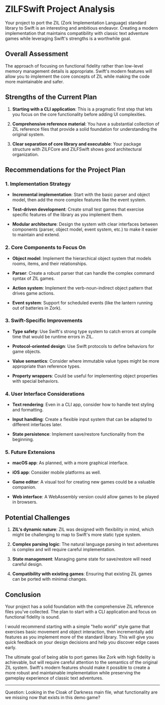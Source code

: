 # ZILFSwift Project Analysis

Your project to port the ZIL (Zork Implementation Language) standard library to Swift is an interesting and ambitious endeavor. Creating a modern implementation that maintains compatibility with classic text adventure games while leveraging Swift's strengths is a worthwhile goal.

## Overall Assessment

The approach of focusing on functional fidelity rather than low-level memory management details is appropriate. Swift's modern features will allow you to implement the core concepts of ZIL while making the code more maintainable and safer.

## Strengths of the Current Plan

1. **Starting with a CLI application**: This is a pragmatic first step that lets you focus on the core functionality before adding UI complexities.

2. **Comprehensive reference material**: You have a substantial collection of ZIL reference files that provide a solid foundation for understanding the original system.

3. **Clear separation of core library and executable**: Your package structure with ZILFCore and ZILFSwift shows good architectural organization.

## Recommendations for the Project Plan

### 1. Implementation Strategy

- **Incremental implementation**: Start with the basic parser and object model, then add the more complex features like the event system.

- **Test-driven development**: Create small test games that exercise specific features of the library as you implement them.

- **Modular architecture**: Design the system with clear interfaces between components (parser, object model, event system, etc.) to make it easier to maintain and extend.

### 2. Core Components to Focus On

- **Object model**: Implement the hierarchical object system that models rooms, items, and their relationships.

- **Parser**: Create a robust parser that can handle the complex command syntax of ZIL games.

- **Action system**: Implement the verb-noun-indirect object pattern that drives game actions.

- **Event system**: Support for scheduled events (like the lantern running out of batteries in Zork).

### 3. Swift-Specific Improvements

- **Type safety**: Use Swift's strong type system to catch errors at compile time that would be runtime errors in ZIL.

- **Protocol-oriented design**: Use Swift protocols to define behaviors for game objects.

- **Value semantics**: Consider where immutable value types might be more appropriate than reference types.

- **Property wrappers**: Could be useful for implementing object properties with special behaviors.

### 4. User Interface Considerations

- **Text rendering**: Even in a CLI app, consider how to handle text styling and formatting.

- **Input handling**: Create a flexible input system that can be adapted to different interfaces later.

- **State persistence**: Implement save/restore functionality from the beginning.

### 5. Future Extensions

- **macOS app**: As planned, with a more graphical interface.

- **iOS app**: Consider mobile platforms as well.

- **Game editor**: A visual tool for creating new games could be a valuable companion.

- **Web interface**: A WebAssembly version could allow games to be played in browsers.

## Potential Challenges

1. **ZIL's dynamic nature**: ZIL was designed with flexibility in mind, which might be challenging to map to Swift's more static type system.

2. **Complex parsing logic**: The natural language parsing in text adventures is complex and will require careful implementation.

3. **State management**: Managing game state for save/restore will need careful design.

4. **Compatibility with existing games**: Ensuring that existing ZIL games can be ported with minimal changes.

## Conclusion

Your project has a solid foundation with the comprehensive ZIL reference files you've collected. The plan to start with a CLI application and focus on functional fidelity is sound.

I would recommend starting with a simple "hello world" style game that exercises basic movement and object interaction, then incrementally add features as you implement more of the standard library. This will give you quick feedback on your design decisions and help you discover edge cases early.

The ultimate goal of being able to port games like Zork with high fidelity is achievable, but will require careful attention to the semantics of the original ZIL system. Swift's modern features should make it possible to create a more robust and maintainable implementation while preserving the gameplay experience of classic text adventures.

---

Question: Looking in the Cloak of Darkness main file, what functionality are we missing now that exists in this demo game?
